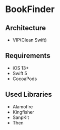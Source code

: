# BookFinder

## Architecture
- VIP(Clean Swift)

## Requirements
- iOS 13+
- Swift 5
- CocoaPods

## Used Libraries
- Alamofire
- Kingfisher
- SanpKit
- Then 
